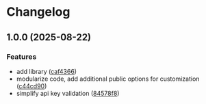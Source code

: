 # Changelog

## 1.0.0 (2025-08-22)


### Features

* add library ([caf4366](https://github.com/stfsy/go-api-key/commit/caf436655fbff1fc2a6d087b728ea24493a0107e))
* modularize code, add additional public options for customization ([c44cd90](https://github.com/stfsy/go-api-key/commit/c44cd905867f7b025e88cb170e45cdf3f8d7e08d))
* simplify api key validation ([84578f8](https://github.com/stfsy/go-api-key/commit/84578f8266cf0f3e15cc7556c11f6e601adef101))
